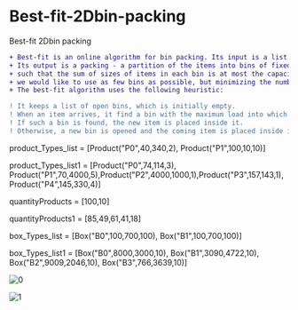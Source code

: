 # Best-fit-2Dbin-packing
Best-fit 2Dbin packing



```diff
+ Best-fit is an online algorithm for bin packing. Its input is a list of items of different sizes. 
+ Its output is a packing - a partition of the items into bins of fixed capacity, 
+ such that the sum of sizes of items in each bin is at most the capacity. Ideally, 
+ we would like to use as few bins as possible, but minimizing the number of bins is an NP-hard problem. 
+ The best-fit algorithm uses the following heuristic:

! It keeps a list of open bins, which is initially empty.
! When an item arrives, it find a bin with the maximum load into which the item can fit, if any.
! If such a bin is found, the new item is placed inside it.
! Otherwise, a new bin is opened and the coming item is placed inside it.
```

product_Types_list = [Product("P0",40,340,2), Product("P1",100,10,10)]

product_Types_list1 = [Product("P0",74,114,3), Product("P1",70,4000,5),Product("P2",4000,1000,1),Product("P3",157,143,1), Product("P4",145,330,4)] 

quantityProducts = [100,10]

quantityProducts1 = [85,49,61,41,18]


box_Types_list = [Box("B0",100,700,100), Box("B1",100,700,100)]

box_Types_list1 = [Box("B0",8000,3000,10), Box("B1",3090,4722,10), Box("B2",9009,2046,10), Box("B3",766,3639,10)]



![0](https://user-images.githubusercontent.com/63113307/155463805-c6bda98b-5b38-4fe2-b127-c5c586c90e07.jpg)


![1](https://user-images.githubusercontent.com/63113307/155463817-5ce051fa-c510-413f-93cb-f54e23698334.jpg)


